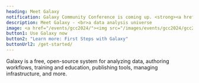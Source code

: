 ```yaml
---
heading: Meet Galaxy
notification: Galaxy Community Conference is coming up. <strong><a href="/events/gcc2024/" class="ml-2">Read on.</a></strong>
description: Meet Galaxy - <br>a data analysis universe
image: <a href="/events/gcc2024/"><img src="/images/events/gcc2024/gcc2024-banner-4.png" alt="GCC2024"></a>
button1: Use Galaxy now
button2: "Learn more: First Steps with Galaxy"
buttonUrl2: /get-started/
---
```


Galaxy is a free, open-source system for analyzing data, authoring workflows, training and education, publishing tools, managing infrastructure, and more.
